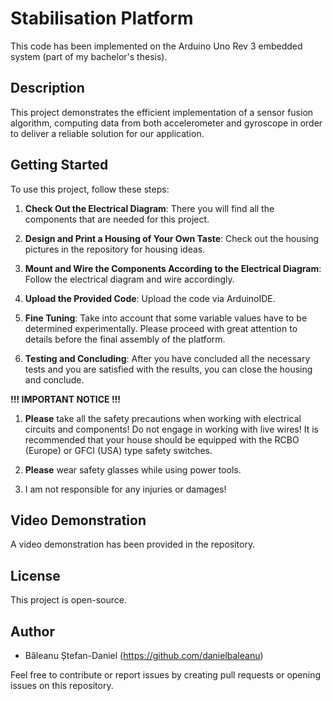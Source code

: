 # Stabilisation Platform
This code has been implemented on the Arduino Uno Rev 3 embedded system (part of my bachelor's thesis).

## Description
This project demonstrates the efficient implementation of a sensor fusion algorithm, computing data from both accelerometer and gyroscope in order to deliver a reliable solution for our application.

## Getting Started
To use this project, follow these steps:

1. **Check Out the Electrical Diagram**: There you will find all the components that are needed for this project.

2. **Design and Print a Housing of Your Own Taste**: Check out the housing pictures in the repository for housing ideas.

3. **Mount and Wire the Components According to the Electrical Diagram**: Follow the electrical diagram and wire accordingly.

4. **Upload the Provided Code**: Upload the code via ArduinoIDE.

5. **Fine Tuning**: Take into account that some variable values have to be determined experimentally. Please proceed with great attention to details before the final assembly of the platform.
   
6. **Testing and Concluding**: After you have concluded all the necessary tests and you are satisfied with the results, you can close the housing and conclude.



**!!! IMPORTANT NOTICE !!!** 
1. **Please** take all the safety precautions when working with electrical circuits and components! Do not engage in working with live wires! It is recommended that your house should be equipped with the RCBO (Europe) or GFCI (USA) type safety switches.
   
2. **Please** wear safety glasses while using power tools.
   
3. I am not responsible for any injuries or damages!

## Video Demonstration
A video demonstration has been provided in the repository.

## License
This project is open-source.

## Author
- Băleanu Ștefan-Daniel (https://github.com/danielbaleanu)

Feel free to contribute or report issues by creating pull requests or opening issues on this repository.

